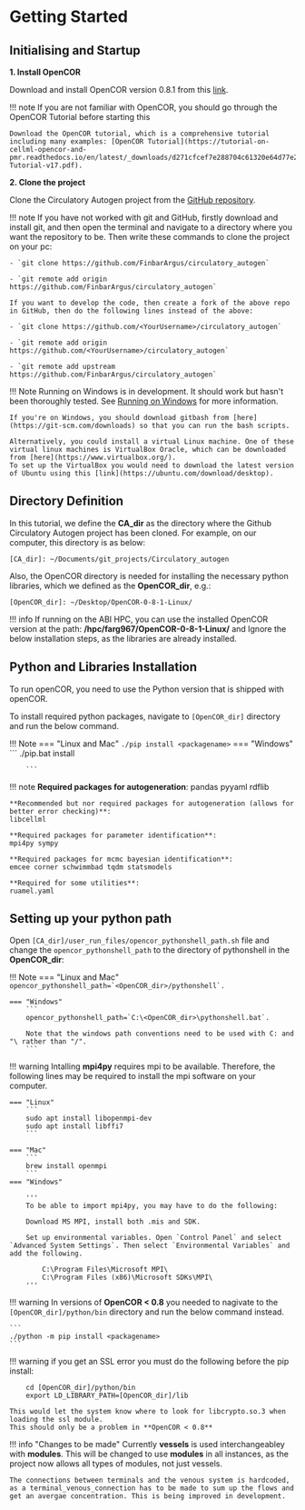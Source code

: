 # Getting Started

## Initialising and Startup

**1. Install OpenCOR**

Download and install OpenCOR version 0.8.1 from this [link](https://opencor.ws/downloads/index.html).

!!! note
    If you are not familiar with OpenCOR, you should go through the OpenCOR Tutorial before starting this

    Download the OpenCOR tutorial, which is a comprehensive tutorial including many examples: [OpenCOR Tutorial](https://tutorial-on-cellml-opencor-and-pmr.readthedocs.io/en/latest/_downloads/d271cfcef7e288704c61320e64d77e2d/OpenCOR-Tutorial-v17.pdf).

**2. Clone the project**

Clone the Circulatory Autogen project from the [GitHub repository](https://github.com/FinbarArgus/circulatory_autogen).

!!! note
    If you have not worked with git and GitHub, firstly download and install git, and then open the terminal and navigate to a directory where you want the repository to be. Then write these commands to clone the project on your pc:

    - `git clone https://github.com/FinbarArgus/circulatory_autogen`

    - `git remote add origin https://github.com/FinbarArgus/circulatory_autogen`

    If you want to develop the code, then create a fork of the above repo in GitHub, then do the following lines instead of the above:

    - `git clone https://github.com/<YourUsername>/circulatory_autogen`

    - `git remote add origin https://github.com/<YourUsername>/circulatory_autogen`

    - `git remote add upstream https://github.com/FinbarArgus/circulatory_autogen`

!!! Note
    Running on Windows is in development. It should work but hasn't been thoroughly tested. See [Running on Windows](#running-on-windows) for more information.

    If you're on Windows, you should download gitbash from [here](https://git-scm.com/downloads) so that you can run the bash scripts. 

    Alternatively, you could install a virtual Linux machine. One of these virtual linux machines is VirtualBox Oracle, which can be downloaded from [here](https://www.virtualbox.org/).
    To set up the VirtualBox you would need to download the latest version of Ubuntu using this [link](https://ubuntu.com/download/desktop).


## Directory Definition

In this tutorial, we define the **CA_dir** as the directory where the Github Circulatory Autogen project has been cloned. For example, on our computer, this directory is as below:

`[CA_dir]: ~/Documents/git_projects/Circulatory_autogen`

Also, the OpenCOR directory is needed for installing the necessary python libraries, which we defined as the **OpenCOR_dir**, e.g.:

`[OpenCOR_dir]: ~/Desktop/OpenCOR-0-8-1-Linux/`

!!! info
    If running on the ABI HPC, you can use the installed OpenCOR version at the path: **/hpc/farg967/OpenCOR-0-8-1-Linux/** and Ignore the below installation steps, as the libraries are already installed.

## Python and Libraries Installation

To run openCOR, you need to use the Python version that is shipped with openCOR. 

To install required python packages, navigate to `[OpenCOR_dir]` directory and run the below command.

!!! Note
    === "Linux and Mac"
        ```
        ./pip install <packagename>
        ```
    === "Windows"
        ```
        ./pip.bat install <packagename>
        
        ```

!!! note
    **Required packages for autogeneration**:
    pandas pyyaml rdflib

    **Recommended but nor required packages for autogeneration (allows for better error checking)**:
    libcellml

    **Required packages for parameter identification**:
    mpi4py sympy

    **Required packages for mcmc bayesian identification**:
    emcee corner schwimmbad tqdm statsmodels

    **Required for some utilities**:
    ruamel.yaml

## Setting up your python path

Open `[CA_dir]/user_run_files/opencor_pythonshell_path.sh` file and change the `opencor_pythonshell_path` to the directory of pythonshell in the **OpenCOR_dir**: 

!!! Note
    === "Linux and Mac"
        ```
        opencor_pythonshell_path=`<OpenCOR_dir>/pythonshell`.
        ```

    === "Windows"
        ```
        opencor_pythonshell_path=`C:\<OpenCOR_dir>\pythonshell.bat`.
        
        Note that the windows path conventions need to be used with C: and "\ rather than "/".
        ```

!!! warning
    Intalling **mpi4py** requires mpi to be available. Therefore, the following lines may be required to install the mpi software on your computer.

    === "Linux"
        ```
        sudo apt install libopenmpi-dev
        sudo apt install libffi7
        ```

    === "Mac"
        ```
        brew install openmpi
        ```
    === "Windows"

        '''
        To be able to import mpi4py, you may have to do the following:

        Download MS MPI, install both .mis and SDK.

        Set up environmental variables. Open `Control Panel` and select `Advanced System Settings`. Then select `Environmental Variables` and add the following.

            C:\Program Files\Microsoft MPI\
            C:\Program Files (x86)\Microsoft SDKs\MPI\
        '''

!!! warning 
    In versions of **OpenCOR < 0.8** you needed to nagivate to the `[OpenCOR_dir]/python/bin` directory and run the below command instead.

    ```
    ./python -m pip install <packagename>
    ```

!!! warning
    if you get an SSL error you must do the following before the pip install:

        cd [OpenCOR_dir]/python/bin
        export LD_LIBRARY_PATH=[OpenCOR_dir]/lib

    This would let the system know where to look for libcrypto.so.3 when loading the ssl module.
    This should only be a problem in **OpenCOR < 0.8**



!!! info "Changes to be made"
    Currently **vessels** is used interchangeabley with **modules**. This will be changed to use **modules** in all instances, as the project now allows all types of modules, not just vessels.

    The connections between terminals and the venous system is hardcoded, as a terminal_venous_connection has to be made to sum up the flows and get an avergae concentration. This is being improved in development.
